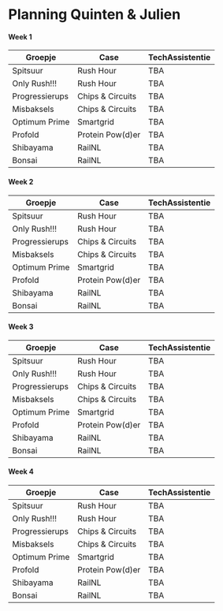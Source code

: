 # Planning Quinten & Julien

#### Week 1
| Groepje                          | Case             | TechAssistentie |  
| -------------------------------- | ---------------- | --------------- |
| Spitsuur                         | Rush Hour        | TBA             | 
| Only Rush!!!                     | Rush Hour        | TBA             | 
| Progressierups                   | Chips & Circuits | TBA             |  
| Misbaksels                       | Chips & Circuits | TBA             | 
| Optimum Prime                    | Smartgrid        | TBA             |   
| Profold                          | Protein Pow(d)er | TBA             |
| Shibayama                        | RailNL           | TBA             | 
| Bonsai                           | RailNL           | TBA             |


#### Week 2
| Groepje                          | Case             | TechAssistentie |  
| -------------------------------- | ---------------- | --------------- |
| Spitsuur                         | Rush Hour        | TBA             | 
| Only Rush!!!                     | Rush Hour        | TBA             | 
| Progressierups                   | Chips & Circuits | TBA             |  
| Misbaksels                       | Chips & Circuits | TBA             | 
| Optimum Prime                    | Smartgrid        | TBA             |   
| Profold                          | Protein Pow(d)er | TBA             |
| Shibayama                        | RailNL           | TBA             | 
| Bonsai                           | RailNL           | TBA             |


#### Week 3
| Groepje                          | Case             | TechAssistentie |  
| -------------------------------- | ---------------- | --------------- |
| Spitsuur                         | Rush Hour        | TBA             | 
| Only Rush!!!                     | Rush Hour        | TBA             | 
| Progressierups                   | Chips & Circuits | TBA             |  
| Misbaksels                       | Chips & Circuits | TBA             | 
| Optimum Prime                    | Smartgrid        | TBA             |   
| Profold                          | Protein Pow(d)er | TBA             |
| Shibayama                        | RailNL           | TBA             | 
| Bonsai                           | RailNL           | TBA             |


#### Week 4
| Groepje                          | Case             | TechAssistentie |  
| -------------------------------- | ---------------- | --------------- |
| Spitsuur                         | Rush Hour        | TBA             | 
| Only Rush!!!                     | Rush Hour        | TBA             | 
| Progressierups                   | Chips & Circuits | TBA             |  
| Misbaksels                       | Chips & Circuits | TBA             | 
| Optimum Prime                    | Smartgrid        | TBA             |   
| Profold                          | Protein Pow(d)er | TBA             |
| Shibayama                        | RailNL           | TBA             | 
| Bonsai                           | RailNL           | TBA             |
